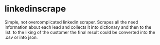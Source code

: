 # linkedinscrape
Simple, not overcomplicated linkedin scraper. 
Scrapes all the need information about each lead and collects it into dictionary and then to the list. to the liking of the customer the final result could be converted into the .csv or into json. 
